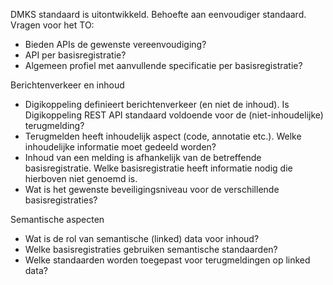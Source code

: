 
DMKS standaard is uitontwikkeld. Behoefte aan eenvoudiger standaard. Vragen voor het TO:
- Bieden APIs de gewenste vereenvoudiging?
- API per basisregistratie?
- Algemeen profiel met aanvullende specificatie per basisregistratie?

Berichtenverkeer en inhoud
- Digikoppeling definieert berichtenverkeer (en niet de inhoud). Is Digikoppeling REST API standaard voldoende voor de (niet-inhoudelijke) terugmelding?
- Terugmelden heeft inhoudelijk aspect (code, annotatie etc.). Welke inhoudelijke informatie moet gedeeld worden?
- Inhoud van een melding is afhankelijk van de betreffende basisregistratie. Welke basisregistratie heeft informatie 
nodig die hierboven niet genoemd is.
- Wat is het gewenste beveiligingsniveau voor de verschillende basisregistraties?

Semantische aspecten
- Wat is de rol van semantische (linked) data voor inhoud? 
- Welke basisregistraties gebruiken semantische standaarden? 
- Welke standaarden worden toegepast voor terugmeldingen op linked data?
